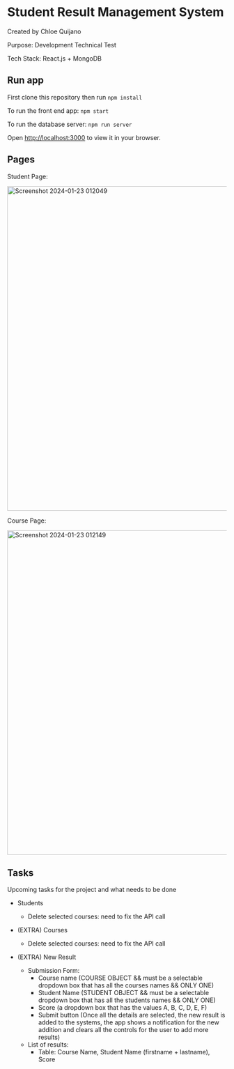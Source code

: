 # Student Result Management System
Created by Chloe Quijano

Purpose: Development Technical Test

Tech Stack: React.js + MongoDB

## Run app

First clone this repository then run `npm install`

To run the front end app: `npm start`

To run the database server: `npm run server`

Open [http://localhost:3000](http://localhost:3000) to view it in your browser.

## Pages
Student Page:

<img width="745" alt="Screenshot 2024-01-23 012049" src="https://github.com/ChloeQuijano/student-result-system/assets/61916412/f60fc7bd-8076-4769-a7cf-efecf02f5fcb">

Course Page:

<img width="745" alt="Screenshot 2024-01-23 012149" src="https://github.com/ChloeQuijano/student-result-system/assets/61916412/909d769f-1b69-4a69-bda0-cb58b4a88c05">


## Tasks
Upcoming tasks for the project and what needs to be done

- Students
    - Delete selected courses: need to fix the API call

- (EXTRA) Courses
    - Delete selected courses: need to fix the API call

- (EXTRA) New Result
    - Submission Form:
        - Course name (COURSE OBJECT && must be a selectable dropdown box that has all the courses names && ONLY ONE)
        - Student Name (STUDENT OBJECT && must be a selectable dropdown box that has all the students names && ONLY ONE)
        - Score (a dropdown box that has the values A, B, C, D, E, F)
        - Submit button (Once all the details are selected, the new result is added to the systems, the app shows a notification for the new addition and clears all the controls for the user to add more results)
    - List of results:
        - Table: Course Name, Student Name (firstname + lastname), Score
